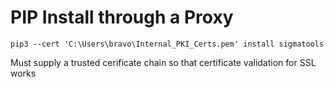 # PIP Install through a Proxy

`pip3 --cert 'C:\Users\bravo\Internal_PKI_Certs.pem' install sigmatools`

Must supply a trusted cerificate chain so that certificate validation for SSL works